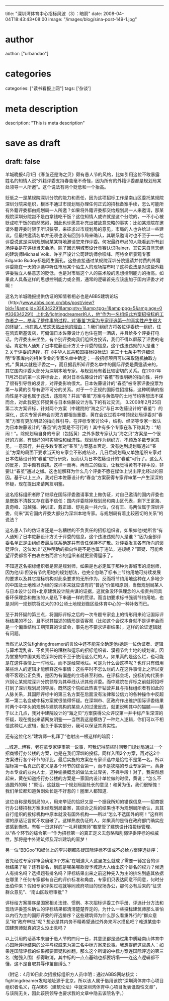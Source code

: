
---
title: "深圳湾体育中心招标风波（3）：暗箭"
date: 2008-04-04T18:43:43+08:00
image: "/images/blog/sina-post-149-1.jpg"
# author
author: ["urbandao"]
# categories
categories: ["读书看报上网"]
tags: ['杂谈']
# meta description
description: "This is meta description"
# save as draft
draft: false
---

羊城晚报4月1日《春茧还是海之贝》颇有愚人节的风格，比如引用这位不敢暴露姓名的知情人说“外籍评委支持春茧毫不奇怪，因为所有的外籍评委都是规划局某处领导一人所邀”。这个说法有两个贬低和一个抬高。

贬低之一是某规院深圳分院的能力和责任，因为这项招标工作是南山区委托某规院深圳分院来组织，根本不通过市规划局办理任何正式的招标备案手续，怎么可能所有外籍评委都由规划局一人所邀？如果将外籍评委都交给规划局一人来邀请，那某规院深圳分院岂不是白拿钱吃干饭？这位知情人或许就是这个分院的，一不小心被贬成吃干饭的自然憋闷，因此也许愿意补充出被故意忽略的事实：比如某规院在邀请外籍评委时限于所识狭窄，来征求过市规划局的意见，市局的人也许给过一些建议。但最终邀请名单并无须也没有回到市局来确认，其联系邀请时也不至于一一给评委说这是深圳规划局某某特地邀请您来作评委。何况最终市局的人能看到所有到场评委是在评标当天会场，除了因光明城市设计竞赛认识Rainer，其它来自蓝天组的建筑师Michael Volk、许李严设计公司建筑师余啸峰、阿特金斯景观专家Edgardo Budoy都是陌生面孔。这些直接通过某规院深圳分院邀请并付费的外籍评委能在一天的评选中听任市局某个陌生人的现场摆布吗？这种说法是对这些外籍评委独立人格意志的贬低，也是对市局这个人的巫术般的思想控制能力的抬高。如果此人具备这样的思想控制能力或企图，通常的逻辑首先应该施加于国内评委才对啊！

这名为羊城晚报提供伪证的知情者相必也是ABBS建筑论坛（http&#58;//www.abbs.com.cn/bbs/post/view?bid=1&amp;id=336342291&amp;sty=1&amp;tpg=1&amp;ppg=5&amp;age=0#336342291）上化名fightingdreamer的人，他“作为一名组织此方案招投标的工作者之一，参与了整件事的过程，对‘春茧’方案为专家评选第一的真实性产生很大的怀疑”，也在愚人节这天贴出他的理由：
1.我们组织方将各位评委统一组织，住在凯宾斯基饭店，可偏偏日本佐藤设计方也住在同一酒店，并且给多个评委打电话，约评委出来坐坐，有个别评委向我们组织方投诉，我们不得以屏蔽了评委的电话。肯定有人通知了日本佐藤设计方关于评委的信息，这个违法违规的人是谁？
2.关于评委的选择，在《中华人民共和国招标投标法》第三十七条中有详细说明“专家库内的相关专业的专家名单中确定；一般招标项目可以采取随机抽取方式。” 黄其实就是评委之一，而且据我所知评委名单中的国际评委是黄邀请来的，其它国内评委大部分为深圳本地专家。与规划局有着比较密切的关系。在2007年11月25日的第一次评标会上，黄对日本佐藤设计的“春茧”有很明确的指向性，并作了很有引导性的发言，对评委影响很大。日本佐藤设计的“春茧”被专家评委投票为第一与黄的引导有密不可分的关系。对于一个正规的国际性招投标，这种明确的指向性是不是也属于违法，违规呢？并且“春茧”方案与黄倡导的土地节约等想法不谋而合，对此我更加怀疑黄与日本佐藤设计方私下的有过交流。
3.2008年2月25日第二次方案评标，针对两个方案（中建院的“海之贝”与日本佐藤设计的“春茧”）的深化,，这次专家评审会对双方都相当重要，黄在会议过程中带领规划局评委对“春茧”方案有更加明显的指向性引导。在评标专家讨论中，结构、经济等专家一致认为日本佐藤设计的“春茧”的方案是不可行的！其中有多个专家在私下称其为：“胡闹！”。除规划局自身的专家（包括黄）之外多数专家认为“海之贝”方案是一个很好的方案，有很好的可实施性和经济性。规划局作为组织方，不顾及多数专家意见，一意孤行，并在多数专家对“春茧”方案基本否定、没有达到规划局通过“春茧”方案的局面下要求当天的专家会不形成结论，几日后规划局又单独组织专家对日本佐藤设计的“春茧”进行研究，反而认为日本佐藤设计的“春茧”可行了。这么大的反差，其中颇有蹊跷。这样一而再，再而三的做法，让我觉得黄有不择手段，非要让“春茧”通过之嫌。这也能解释为什么几个评委不愿在媒体上说出评比经过的原因。基于以上三点，我对日本佐藤设计的“春茧”方案获得专家评审第一产生深深的怀疑，现在提出来请网友明鉴。

这名招标组织者除了继续在国际评委邀请事宜上做伪证，对自己邀请的国内评委也是既数不清数又存在着不信任：国内评委除掉规划局和南山区代表，剩下王富海、袁奇峰、冯越强、钟训正、戴正雄、舒兆良一共六位，仅有王、冯两位属于深圳评委，何来“其它国内评委大部分为深圳本地专家。与规划局有着比较密切的关系”的说法？

这名愚人节的伪证者还是一名糟糕的不负责任的招标组织者，如果如他/她所言“有人通知了日本佐藤设计方关于评委的信息，这个违法违规的人是谁？”因为全部评委名单正是由组织者最后联系确定并有责任保持不扩散。对评委发言各有所向的褒贬评价，这位发出“这种明确的指向性是不是也属于违法，违规呢？”置疑、可能希望评委都言不由衷左右而言它的组织者就更显得逗乐了。

不知道这名招标组织者是否是规划师，如果是也必定属于那种为害城市的规划师，因为他/非但没有节约用地的规划想法，也完全忽略了标书上节约用地可持续发展的要求以及其它投标机构对此条要求的无所作为，反而将节约用地这种在人多地少的中国及土地难以为继的深圳本来就应该有的“普适”价值和原则，当做规划局某人与日本设计公司+北京建筑设计院共谋的证据，这就象没环保理念的人指责共同具备环保理念和做法的人是私下串通一样的荒谬。而当初要求标书强调节约用地，也是对同一规划院将过大的30公顷土地规划做区级体育中心的一种补救而已。

至于其怀疑的第三点，将国际评标之后的一次专题专家会上的情形用来论证国际评标结果的不公，且不说其描述的情形是否客观（比如这个会议本身就不是评审会而是一个偏重结构工期预算的论证会，事先也不要求评审结果），这样的论证逻辑就有问题。

当然光从这位fightingdreamer的言论中还不能完全确定他/她是一位伪证者、逻辑与算术混乱者、不负责任的糟糕和逗乐的招标组织者、漠视节约土地的规划者。因为堂堂的中国某规院深圳分院不至于使用这么烂的人。如果真的是这么烂，也可能是在这件事情上一时地烂，而不是经常地烂。可是为什么会这样呢？也许只有借用某些烂人的逻辑才能解释这件事情：这些平时不怎么烂的人在这件事情上之所以变得不客观公正负责，是因为有偏差的立场甚至利益。在评标会场，投标机构代表李兴钢让某规院深圳分院领导为其牵线认识其他评委。而中建院在评标之前就将招呼打到了深圳规划局领导层。既然这个院如此热衷于钻营并且与招标组织者有如此的人脉关系，其国际评标中的第三名方案在后面没有法律和公信力的各种操作中反超第一第二名变成中标方案就很值得怀疑。在深圳市、区政府作出维护国际评委结果时两个中字头的规划与建筑机构的某些人的过激反应，就更说明其中的猫腻——基于以上几点，我对中建院设计的“海之贝”方案获得公众评议第一并中标产生深深的怀疑，现在提出来请网友明鉴——当然我这是模仿了一种烂人逻辑，你们可以不相信这种烂人逻辑，但关于事实部分，我可以保证其真实性。

还有这位化名“建筑师一礼拜了”也射出一根这样的暗箭：

…城道…博客，老在拿专家评审第一说事，可我记得前些时间我们规划局通过一个招商银行办公楼的方案，也是在我们深圳的投标，同样入围2个方案，再对这2个方案进行各个环节的评比，最后实施的方案在专家评选中是恰恰不是第一名。所以招标第一名真正的定义是各个环节的综合第一，而不是狭隘的专业专家第一。黄身为本专业的业内人士，这种偷换概念的做法太过卑劣，不择手段！对了，我突然想起来，黄在知道招行办公楼的方案是一家国内设计单位做的时侯，黄说；“怎么不选国外的啊！”原话。这就是一个规划局副处长的意见！和黄为伍，我们很惭愧！我们单位都知道黄副处长是不好惹的！圈里人都知道.

这位自称是规划局的人，用来举证的恰好又是一个据我所知的错误信息——招商银行办公楼招标方案未经规划局备案，其综合之后的结果也不为规划局所承认，且其自行组织的投标机构中原本就没有国外机构——所以“怎么不选国外的啊！”这样所谓的原话证言就不攻自破了。这样热衷伪证的人，如果真的是待在政府部门确实应该感到惭愧。有朝一日这样的“一礼拜建筑师”若掌管了建筑设计招投标管理、以“各个环节的综合第一”作为招标第一的真正定义去忽略和削弱评委评标的权威性，那将是中外建筑师及深圳建筑的噩梦！

另一位“BBGoo”和媒体上的李兴钢都质疑国际评标不该或不必给方案评选排序：

首先经过专家评审会确定3个方案”在城道大人这里怎么就成了需要一锤定音的评标结果了呢？还有排名，到底是哪条哪款授予城道大人给出这个排名的权力？候选人有排名吗？选择题有排名吗？评标结果出来之前这种先入为主的排名到底其依据在哪里？任何专家都有自己的评价标准和角度，专家们只表达同意不同意，何时分出伯仲来？假如专家评奖过程就等同政府项目的现场办公，那何必有后来的“征求群众意见”、“南山区政府审批”？

评标给方案排序是国家相关法律、惯例、本次招标评委工作手册、评选计分方法和现场评委签名确认的评标结果都清清楚楚界定的，为什么一些投标建筑师那么害怕以内行为主的国际评委的评选排序？这些建筑师为什么那么看重外行的“群众意见”和“政府审批”呢？想必是其内务不精希望通过外务来浑水摸鱼吧？难道某些中国建筑师就真的这么没出息吗？

以上引用的话基本来自于愚人节的四月一日，其意思都是通过集中质疑南山体育中心国际评标结果的公平与权威来为第三名中标方案来说事。我想提醒这些愚人：如果连国际评标的结果都要置疑和推翻，那么这个所谓的中标方案连国际评选的第三名（勉强入围）都得取消，其中标的一点点基础也都要坍塌——连这点逻辑都不懂，这不是自取其辱作茧自缚么？

（附记：4月10日此次招投标组织方人员申明：通过ABBS网站核实：fightingdreamer发帖地址源于北京，所以该人属于借用该院“深圳湾体育中心项目组织者名义，在ABBS（建筑论坛）中就深圳湾体育中心项目发表诋毁性文章”，与该院无关，因此该院领导也要求我的文章中隐去该院名字。）
